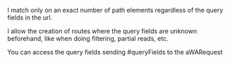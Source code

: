 I match only on an exact number of path elements regardless of the query fields in the url.

I allow the creation of routes where the query fields are unknown beforehand, like when doing filtering, partial reads, etc.

You can access the query fields sending #queryFields to the aWARequest